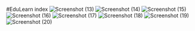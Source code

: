 #EduLearn
index
![Screenshot (13)](https://user-images.githubusercontent.com/53372486/86113673-2dfd2d00-bae7-11ea-8714-6a597c392fcb.png)
![Screenshot (14)](https://user-images.githubusercontent.com/53372486/86113680-30f81d80-bae7-11ea-95ec-1bef27f19b13.png)
![Screenshot (15)](https://user-images.githubusercontent.com/53372486/86113645-276eb580-bae7-11ea-8fda-c043ec24f6a5.png)
![Screenshot (16)](https://user-images.githubusercontent.com/53372486/86113649-28074c00-bae7-11ea-9afd-4c1270f276bd.png)
![Screenshot (17)](https://user-images.githubusercontent.com/53372486/86113653-289fe280-bae7-11ea-840e-8789ae3929fb.png)
![Screenshot (18)](https://user-images.githubusercontent.com/53372486/86113664-2ccc0000-bae7-11ea-9663-b3273d7371fe.png)
![Screenshot (19)](https://user-images.githubusercontent.com/53372486/86113668-2d649680-bae7-11ea-913f-848ac79aecc9.png)
![Screenshot (20)](https://user-images.githubusercontent.com/53372486/86113670-2dfd2d00-bae7-11ea-9f24-8f66d113a97e.png)
